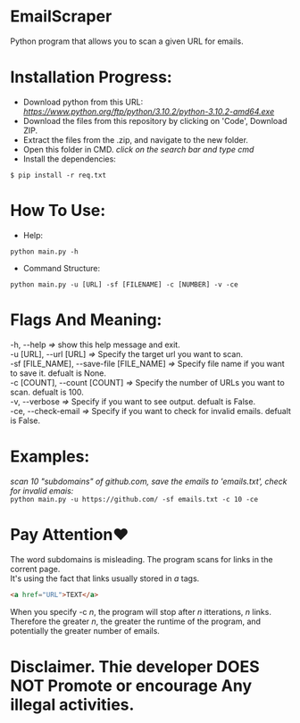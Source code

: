 # EmailScraper
Python program that allows you to scan a given URL for emails.


# Installation Progress:
* Download python from this URL: 
*https://www.python.org/ftp/python/3.10.2/python-3.10.2-amd64.exe*
* Download the files from this repository by clicking on 'Code', Download ZIP.
* Extract the files from the .zip, and navigate to the new folder.
* Open this folder in CMD. *click on the search bar and type cmd*
* Install the dependencies:  
```
$ pip install -r req.txt
```

# How To Use:
* Help:
```
python main.py -h
```
* Command Structure:
```
python main.py -u [URL] -sf [FILENAME] -c [NUMBER] -v -ce
```
# Flags And Meaning:
  -h, --help   *=>*          show this help message and exit. <br>
  -u [URL], --url [URL]   *=>*  Specify the target url you want to scan. <br>
  -sf [FILE_NAME], --save-file [FILE_NAME] *=>*
                        Specify file name if you want to save it. defualt is None.<br>
  -c [COUNT], --count [COUNT] *=>*
                        Specify the number of URLs you want to scan. defualt is 100.<br>
  -v, --verbose    *=>*     Specify if you want to see output. defualt is False.<br>
  -ce, --check-email  *=>*  Specify if you want to check for invalid emails. defualt is False.<br>
  
# Examples:
*scan 10 "subdomains" of github.com, save the emails to 'emails.txt', check for invalid emais:* <br>
``` python main.py -u https://github.com/ -sf emails.txt -c 10 -ce ```

# Pay Attention❤️
The word subdomains is misleading. The program scans for links in the corrent page.<br>
It's using the fact that links usually stored in *a* tags.<br>
```html
<a href="URL">TEXT</a>
```
When you specify -c *n*, the program will stop after *n* itterations, *n* links.<br>
Therefore the greater *n*, the greater the runtime of the program, and potentially the greater number of emails.

# Disclaimer. Thie developer DOES NOT Promote or encourage Any illegal activities.
